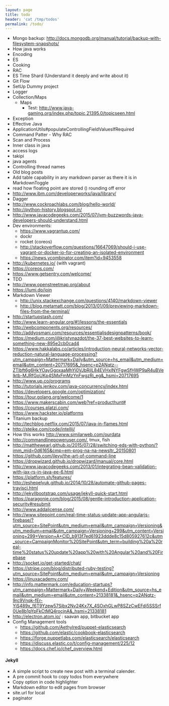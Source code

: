 ```yaml
---
layout: page
title: todo
header: 'cat /tmp/todos'
permalink: /todo/
---
```


- Mongo backup: http://docs.mongodb.org/manual/tutorial/backup-with-filesystem-snapshots/
- How java works
- Encoding
- ES
- Cooking
- RAC
- ES Time Shard (Understand it deeply and write about it)
- Git Flow
- SetUp Dummy project
- Logger
- Collection/Maps
    - Maps
        - Test: http://www.java-gaming.org/index.php/topic,21395.0/topicseen.html
- Exception
- Effective Java
- ApplicationUtils#populateControllingFieldValuesIfRequired
- Command Patter - Why RAC
- Scan and Process
- Inner class in java
- access logs
- takipi
- java agents
- Controlling thread names
- Old blog posts
- Add table capability in any markdown parser as there it is in MarkdownToggle
- read how floating point are stored () rounding off error
- http://www.ibm.com/developerworks/java/library/
- Dagger
- http://www.cockroachlabs.com/blog/hello-world/
- http://python-history.blogspot.in/
- http://www.javacodegeeks.com/2015/07/jvm-buzzwords-java-developers-should-understand.html
- Dev environments:
    - https://www.vagrantup.com/
    - dockr
    - rocket (coreos)
    - http://stackoverflow.com/questions/16647069/should-i-use-vagrant-or-docker-io-for-creating-an-isolated-environment
    - https://news.ycombinator.com/item?id=9453558
- http://kubernetes.io/ (with vagrant)
- https://coreos.com/
- https://www.getsentry.com/welcome/
- TDD
- http://www.openstreetmap.org/about
- https://lumi.do/join
- Markdown Viewer
    - http://unix.stackexchange.com/questions/4140/markdown-viewer
    - http://blog.metamatt.com/blog/2013/01/09/previewing-markdown-files-from-the-terminal/
- http://startupstash.com/
- http://www.learn-angular.org/#!/lessons/the-essentials
- http://webcomponents.org/resources/
- http://addyosmani.com/resources/essentialjsdesignpatterns/book/
- https://medium.com/@kristynazdot/the-37-best-websites-to-learn-something-new-895e2cb0cad4
- https://www.hakkalabs.co/articles/introduction-neural-networks-vector-reduction-natural-language-processing?utm_campaign=Mattermark+Daily&utm_source=hs_email&utm_medium=email&utm_content=20717695&_hsenc=p2ANqtz--ZTlbft6g6HkYOayGgoxaaMhYi0VJbRjlL84EVHxlNYFgwSfHWP9aR4uBVeIktb-MJRfGoUKp4SMxFmMzYnFwgzRi_eg&_hsmi=20717695
- http://www.up.co/programs
- http://tutorials.jenkov.com/java-concurrency/index.html
- https://developers.google.com/optimization/
- https://tour.golang.org/welcome/1
- https://www.makerscabin.com/web?ref=producthunt#
- https://courses.platzi.com/
- https://www.hackster.io/platforms
- Titanium backup
- http://techblog.netflix.com/2015/07/java-in-flames.html
- http://steike.com/code/intellij/
- How this works http://www.similarweb.com/ourdata
- http://commandlinepoweruser.com/, tmux, fish
- http://matthewearl.github.io/2015/07/28/switching-eds-with-python/?imm_mid=0d6165&cmp=em-prog-na-na-newsltr_20150801
- https://github.com/jlevy/the-art-of-command-line
- https://dropwizard.github.io/dropwizard/manual/core.html
- http://www.javacodegeeks.com/2013/01/integrating-bean-validation-with-jax-rs-in-java-ee-6.html
- https://platform.sh/features/
- http://eshepelyuk.github.io/2014/10/28/automate-github-pages-travisci.html
- http://jekyllbootstrap.com/usage/jekyll-quick-start.html
- https://paragonie.com/blog/2015/08/gentle-introduction-application-security#resubmit
- http://www.addalicense.com/
- http://www.sitepoint.com/real-time-status-update-app-angularjs-firebase/?utm_source=SitePoint&utm_medium=email&utm_campaign=Versioning&utm_medium=email&utm_campaign=Versioning+299&utm_content=Versioning+299+Version+A+CID_b913f7ed61923ddde8c15d805927612c&utm_source=CampaignMonitor%20SitePoint&utm_term=building%20a%20real-time%20status%20update%20app%20with%20Angular%20and%20Firebase
- http://socket.io/get-started/chat/
- https://stripe.com/blog/distributed-ruby-testing?utm_source=SitePoint&utm_medium=email&utm_campaign=Versioning
- https://linuxacademy.com/
- http://info.mattermark.com/education-startups?utm_campaign=Mattermark+Daily+Weekend+Edition&utm_source=hs_email&utm_medium=email&utm_content=21338181&_hsenc=p2ANqtz-9rc9Vnqk-fEr-YiS489x_f6T9Yzew57Sjbx2Nv24Kx7X_4SOxhGLwP8SZzCwEFdj5SSSrf0Ue8b1pYpFkCtMQ4rocjnA&_hsmi=21338181
- http://electron.atom.io/ : saavan app, bitbucket app
- Config Management tools
    - https://github.com/Aethylred/puppet-elasticsearch
    - https://github.com/elastic/cookbook-elasticsearch
    - https://forge.puppetlabs.com/elasticsearch/elasticsearch
    - https://discuss.elastic.co/t/config-management/225/12
    - https://docs.chef.io/chef_overview.html

#### Jekyll

- A simple script to create new post with a terminal calender.
- A pre commit hook to copy todos from everywhere
- Copy option in code highlighter
- Markdown editor to edit pages from browser
- site.url for local
- paginator